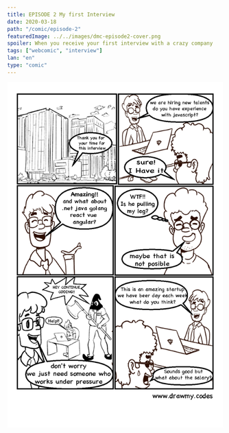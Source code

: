 ```yaml
---
title: EPISODE 2 My first Interview
date: 2020-03-18
path: "/comic/episode-2"
featuredImage: ../../images/dmc-episode2-cover.png
spoiler: When you receive your first interview with a crazy company
tags: ["webcomic", "interview"]
lan: "en"
type: "comic"
---
```


![Comic 1](../../images/dmc-episode-2.png)

